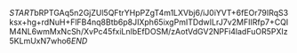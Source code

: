 $START$bRPTGAq5n2GjZUl5QFtrYHpPZgT4m1LXVbj6/iJ0iYVT+6fEOr79IRqS3ksx+hg+rdNuH+FlFB4nq8Btb6p8JIXph65ixgPmITDdwILrJ7v2MFIIRfp7+CQIM4NL6wmMxNcSh/XvPc45fxiLnlbEfDOSM/zAotVdGV2NPFi4ladFuOR5PXIz5KLmUxN7who6$END$
